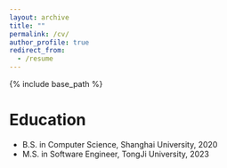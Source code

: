 ```yaml
---
layout: archive
title: ""
permalink: /cv/
author_profile: true
redirect_from:
  - /resume
---
```


{% include base_path %}

Education
======
* B.S. in Computer Science, Shanghai University, 2020
* M.S. in Software Engineer, TongJi University, 2023
